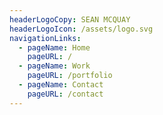 ```yaml
---
headerLogoCopy: SEAN MCQUAY
headerLogoIcon: /assets/logo.svg
navigationLinks:
  - pageName: Home
    pageURL: /
  - pageName: Work
    pageURL: /portfolio
  - pageName: Contact
    pageURL: /contact
---
```


